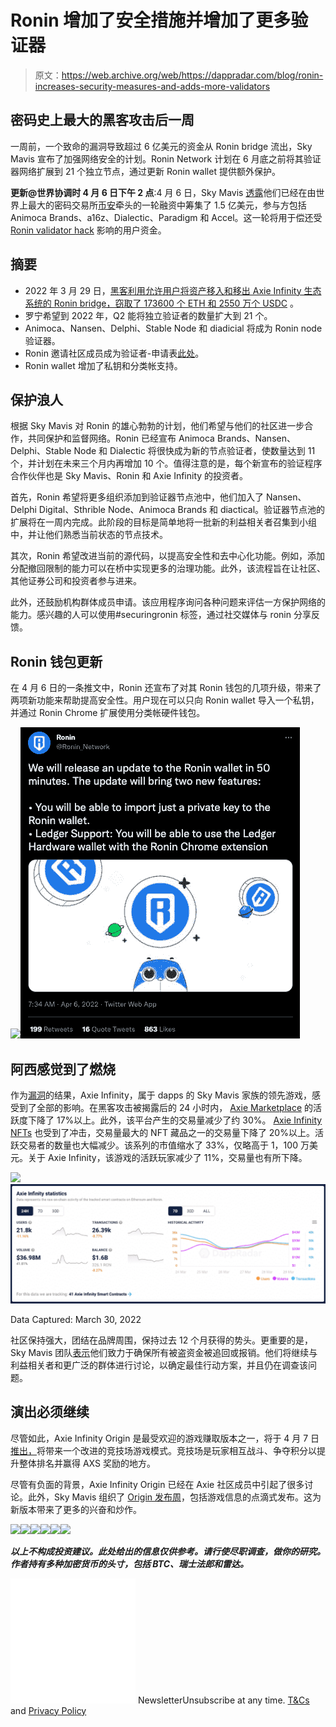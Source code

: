 # Ronin 增加了安全措施并增加了更多验证器

> 原文：<https://web.archive.org/web/https://dappradar.com/blog/ronin-increases-security-measures-and-adds-more-validators>

## 密码史上最大的黑客攻击后一周

一周前，一个致命的漏洞导致超过 6 亿美元的资金从 Ronin bridge 流出，Sky Mavis 宣布了加强网络安全的计划。Ronin Network 计划在 6 月底之前将其验证器网络扩展到 21 个独立节点，通过更新 Ronin wallet 提供额外保护。

**更新@世界协调时 4 月 6 日下午 2 点**:4 月 6 日，Sky Mavis [透露](https://web.archive.org/web/20221004125959/https://axie.substack.com/p/funding?utm_source=substack&utm_medium=email&utm_content=share&token=eyJ1c2VyX2lkIjo0MDE1MzEyLCJfIjoiRExxZ3AiLCJpYXQiOjE2NDkyNDYzNDQsImV4cCI6MTY0OTI0OTk0NCwiaXNzIjoicHViLTY2NTEiLCJzdWIiOiJwb3N0LXJlYWN0aW9uIn0.XI7ofp0ctrpEerigZEJlnAp4Zm_RRJuc6sa2ZzHCYNA&s=r)他们已经在由世界上最大的密码交易所[币安](/web/20221004125959/https://dappradar.com/blog/binance-chain-and-binance-smart-chain-become-bnb-chain/)牵头的一轮融资中筹集了 1.5 亿美元，参与方包括 Animoca Brands、a16z、Dialectic、Paradigm 和 Accel。这一轮将用于偿还受 [Ronin validator hack](https://web.archive.org/web/20221004125959/https://dappradar.com/blog/axie-infinity-activity-plummets-after-600-million-ronin-exploit) 影响的用户资金。

## 摘要

*   2022 年 3 月 29 日，[黑客利用允许用户将资产移入和移出 Axie Infinity 生态系统的 Ronin bridge，窃取了 173600 个 ETH 和 2550 万个 USDC](https://web.archive.org/web/20221004125959/https://dappradar.com/blog/axie-infinity-activity-plummets-after-600-million-ronin-exploit) 。
*   罗宁希望到 2022 年，Q2 能将独立验证者的数量扩大到 21 个。
*   Animoca、Nansen、Delphi、Stable Node 和 diadicial 将成为 Ronin node 验证器。
*   Ronin 邀请社区成员成为验证者-申请表[此处](https://web.archive.org/web/20221004125959/https://skymavis.typeform.com/roninvalidator)。
*   Ronin wallet 增加了私钥和分类帐支持。

## 保护浪人

根据 Sky Mavis 对 Ronin 的雄心勃勃的计划，他们希望与他们的社区进一步合作，共同保护和监督网络。Ronin 已经宣布 Animoca Brands、Nansen、Delphi、Stable Node 和 Dialectic 将很快成为新的节点验证者，使数量达到 11 个，并计划在未来三个月内再增加 10 个。值得注意的是，每个新宣布的验证程序合作伙伴也是 Sky Mavis、Ronin 和 Axie Infinity 的投资者。

首先，Ronin 希望将更多组织添加到验证器节点池中，他们加入了 Nansen、Delphi Digital、Sthrible Node、Animoca Brands 和 diactical。验证器节点池的扩展将在一周内完成。此阶段的目标是简单地将一批新的利益相关者召集到小组中，并让他们熟悉当前状态的节点技术。

其次，Ronin 希望改进当前的源代码，以提高安全性和去中心化功能。例如，添加分配撤回限制的能力可以在桥中实现更多的治理功能。此外，该流程旨在让社区、其他证券公司和投资者参与进来。

此外，还鼓励机构群体成员申请。该应用程序询问各种问题来评估一方保护网络的能力。感兴趣的人可以使用#securingronin 标签，通过社交媒体与 ronin 分享反馈。

## Ronin 钱包更新

在 4 月 6 日的一条推文中，Ronin 还宣布了对其 Ronin 钱包的几项升级，带来了两项新功能来帮助提高安全性。用户现在可以只向 Ronin wallet 导入一个私钥，并通过 Ronin Chrome 扩展使用分类帐硬件钱包。

![](img/f3d14ab80028eb93c9d3b8072f30f7df.png)![](img/5e59c24e65c223e721e442949dab4d47.png)

## 阿西感觉到了燃烧

作为[漏洞](https://web.archive.org/web/20221004125959/https://dappradar.com/blog/axie-infinity-activity-plummets-after-600-million-ronin-exploit/)的结果，Axie Infinity，属于 dapps 的 Sky Mavis 家族的领先游戏，感受到了全部的影响。在黑客攻击被揭露后的 24 小时内， [Axie Marketplace](https://web.archive.org/web/20221004125959/https://dappradar.com/multichain/marketplaces/axie-marketplace) 的活跃度下降了 17%以上。此外，该平台产生的交易量减少了约 30%。 [Axie Infinity NFTs](https://web.archive.org/web/20221004125959/https://dappradar.com/multichain/games/axie-infinity) 也受到了冲击，交易量最大的 NFT 藏品之一的交易量下降了 20%以上。活跃交易者的数量也大幅减少。该系列的市值缩水了 33%，仅略高于 1，100 万美元。关于 Axie Infinity，该游戏的活跃玩家减少了 11%，交易量也有所下降。

![](img/d9c71526106f56cc5e9ffc905d0da47b.png)![](img/7f49af0b8af0d5e4b1ad702d96f0b8f6.png)

Data Captured: March 30, 2022

社区保持强大，团结在品牌周围，保持过去 12 个月获得的势头。更重要的是，Sky Mavis 团队[表示](https://web.archive.org/web/20221004125959/https://roninblockchain.substack.com/p/community-alert-ronin-validators?s=w)他们致力于确保所有被盗资金被追回或报销。他们将继续与利益相关者和更广泛的群体进行讨论，以确定最佳行动方案，并且仍在调查该问题。

## 演出必须继续

尽管如此，Axie Infinity Origin 是最受欢迎的游戏赚取版本之一，将于 4 月 7 日[推出，](https://web.archive.org/web/20221004125959/https://dappradar.com/blog/axie-infinity-origin-brings-brand-new-arena-mode)将带来一个改进的竞技场游戏模式。竞技场是玩家相互战斗、争夺积分以提升整体排名并赢得 AXS 奖励的地方。

尽管有负面的背景，Axie Infinity Origin 已经在 Axie 社区成员中引起了很多讨论。此外，Sky Mavis 组织了 [Origin 发布周](https://web.archive.org/web/20221004125959/https://dappradar.com/blog/sky-mavis-to-launch-axie-infinity-origin-amidst-hack-crisis)，包括游戏信息的点滴式发布。这为新版本带来了更多的兴奋和炒作。

[](https://web.archive.org/web/20221004125959/https://dappradar.com/ethereum/games/axie-infinity)[![](img/708b88958c4ef21e9d35343890d666ab.png)<picture>![](img/2d5d7eb6461b6af2b4b63bb2fdc670cf.png)</picture>](https://web.archive.org/web/20221004125959/https://dappradar.com/ethereum/games/axie-infinity)[](https://web.archive.org/web/20221004125959/https://dappradar.com/blog/axie-infinity-biggest-contributor-to-august-game-nft-trading/)[![](img/708b88958c4ef21e9d35343890d666ab.png)<picture>![](img/3e87ffd792727eb575586ce22679fb99.png)</picture>](https://web.archive.org/web/20221004125959/https://dappradar.com/blog/axie-infinity-biggest-contributor-to-august-game-nft-trading/)[](https://web.archive.org/web/20221004125959/https://dappradar.com/hub/swap/eth/ETH/AXS?to=0xbb0e17ef65f82ab018d8edd776e8dd940327b28b)[![](img/708b88958c4ef21e9d35343890d666ab.png)<picture>![](img/937f307908d5b631ab6302e4fb8b0da9.png)</picture>](https://web.archive.org/web/20221004125959/https://dappradar.com/hub/swap/eth/ETH/AXS?to=0xbb0e17ef65f82ab018d8edd776e8dd940327b28b)

***以上不构成投资建议。此处给出的信息仅供参考。请行使尽职调查，做你的研究。作者持有多种加密货币的头寸，包括 BTC、瑞士法郎和雷达。***

![](img/6d5a4a2d609c56e1a5771717e54ba759.png) NewsletterUnsubscribe at any time. [T&Cs](https://web.archive.org/web/20221004125959/https://dappradar.com/terms) and [Privacy Policy](https://web.archive.org/web/20221004125959/https://dappradar.com/privacy-policy)